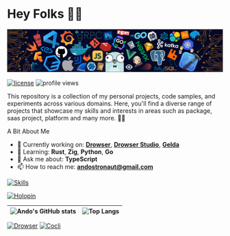 # Hey Folks 👋🏻

![Header](./src/header_.png)

[![license](https://img.shields.io/github/license/andostronaut/andostronaut?style=for-the-badge&color=success)](LICENSE)
![profile views](https://komarev.com/ghpvc/?username=andostronaut&style=for-the-badge)

This repository is a collection of my personal projects, code samples, and experiments across various domains. Here, you'll find a diverse range of projects that showcase my skills and interests in areas such as package, saas project, platform and many more. 🚀🌱

A Bit About Me

- 🔭 Currently working on: **[Drowser](https://github.com/andostronaut/drowser)**, **[Drowser Studio](https://github.com/kinotio/drowser-studio)**, **[Gelda](https://github.com/kinotio/gelda)**
- 🌱 Learning: **Rust**, **Zig**, **Python**, **Go**
- 💬 Ask me about: **TypeScript**
- 📫 How to reach me: **<andostronaut@gmail.com>**

[![Skills](https://skillicons.dev/icons?i=js,ts,go,nodejs,vue,react,linux,express,graphql,nestjs,docker,bash,kubernetes,adonis,angular,apollo,gcp,aws,firebase,git,githubactions,gitlab,nginx,netlify,heroku,prisma,pug,py,reactivex,redux,rollupjs,mysql,sequelize,solidity,solidjs,vercel,vite,webpack,mongodb,wasm,redis,styledcomponents,tailwind,jest,deno)](https://skillicons.dev)

[![Holopin](https://holopin.me/iamando)](https://holopin.io/@iamando)

| ![Ando's GitHub stats](https://github-readme-stats.vercel.app/api?username=andostronaut&show_icons=true&include_all_commits=true&theme=buefy&hide_border=true) | ![Top Langs](https://github-readme-stats.vercel.app/api/top-langs/?username=andostronaut&layout=compact&theme=buefy&hide_border=true) |
| -------------------------------------------------------------------------------------------------------------------------------------------------------------- | ------------------------------------------------------------------------------------------------------------------------------------- |

[![Drowser](https://github-readme-stats.vercel.app/api/pin/?username=andostronaut&repo=drowser)](https://github.com/andostronaut/drowser)
[![Cocli](https://github-readme-stats.vercel.app/api/pin/?username=andostronaut&repo=cocli)](https://github.com/andostronaut/cocli)
